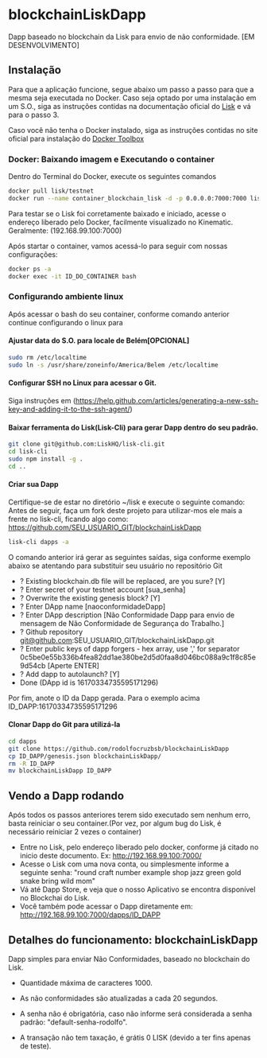 # blockchainLiskDapp
Dapp baseado no blockchain da Lisk para envio de não conformidade. [EM DESENVOLVIMENTO]

## Instalação
Para que a aplicação funcione, segue abaixo um passo a passo para que a mesma seja executada no Docker.
Caso seja optado por uma instalação em um S.O., siga as instruções contidas na documentação oficial do  [Lisk](https://lisk.io/documentation?i=lisk-docs/BinaryInstall) e vá para o passo 3.

Caso você não tenha o Docker instalado, siga as instruções contidas no site oficial para instalação do [Docker Toolbox](https://www.docker.com/products/docker-toolbox)

### Docker: Baixando imagem e Executando o container

Dentro do Terminal do Docker, execute os seguintes comandos

```sh
docker pull lisk/testnet
docker run --name container_blockchain_lisk -d -p 0.0.0.0:7000:7000 lisk/testnet
```

Para testar se o Lisk foi corretamente baixado e iniciado, acesse o endereço liberado pelo Docker, facilmente visualizado no Kinematic. Geralmente: (192.168.99.100:7000)

Após startar o container, vamos acessá-lo para seguir com nossas configurações:

```sh
docker ps -a
docker exec -it ID_DO_CONTAINER bash
```

### Configurando ambiente linux 
Após acessar o bash do seu container, conforme comando anterior continue configurando o linux para

#### Ajustar data do S.O. para locale de Belém[OPCIONAL]

```sh
sudo rm /etc/localtime
sudo ln -s /usr/share/zoneinfo/America/Belem /etc/localtime
```

#### Configurar SSH no Linux para acessar o Git. 
Siga instruções em (https://help.github.com/articles/generating-a-new-ssh-key-and-adding-it-to-the-ssh-agent/)

#### Baixar ferramenta do Lisk(Lisk-Cli) para gerar Dapp dentro do seu padrão.
 
```sh
git clone git@github.com:LiskHQ/lisk-cli.git
cd lisk-cli
sudo npm install -g .
cd ..
```

#### Criar sua Dapp
Certifique-se de estar no diretório ~/lisk e execute o seguinte comando:
Antes de seguir, faça um fork deste projeto para utilizar-mos ele mais a frente no lisk-cli, ficando algo como: https://github.com/SEU_USUARIO_GIT/blockchainLiskDapp
```sh
lisk-cli dapps -a
``` 

O comando anterior irá gerar as seguintes saídas, siga conforme exemplo abaixo se atentando para substituir seu usuário no repositório Git

* ? Existing blockchain.db file will be replaced, are you sure? [Y]
* ? Enter secret of your testnet account [sua_senha]
* ? Overwrite the existing genesis block? [Y]
* ? Enter DApp name [naoconformidadeDapp]
* ? Enter DApp description [Não Conformidade Dapp para envio de mensagem de Não Conformidade de Segurança do Trabalho.]
* ? Github repository git@github.com:SEU_USUARIO_GIT/blockchainLiskDapp.git
* ? Enter public keys of dapp forgers - hex array, use ',' for separator 0c5be0e55b336b4fea82dd1ae380be2d5d0faa8d046bc088a9c1f8c85e9d54cb [Aperte ENTER]
* ? Add dapp to autolaunch? [Y]
* Done (DApp id is 16170334735595171296)

Por fim, anote o ID da Dapp gerada. Para o exemplo acima ID_DAPP:16170334735595171296

#### Clonar Dapp do Git para utilizá-la
```sh
cd dapps
git clone https://github.com/rodolfocruzbsb/blockchainLiskDapp
cp ID_DAPP/genesis.json blockchainLiskDapp/
rm -R ID_DAPP
mv blockchainLiskDapp ID_DAPP
``` 
## Vendo a Dapp rodando
Após todos os passos anteriores terem sido executado sem nenhum erro, basta reiniciar o seu container.(Por vez, por algum bug do Lisk, é necessário reiniciar 2 vezes o container)
* Entre no Lisk, pelo endereço liberado pelo docker, conforme já citado no inicio deste documento. Ex: http://192.168.99.100:7000/
* Acesse o Lisk com uma nova conta, ou simplesmente informe a seguinte senha: "round craft number example shop jazz green gold snake bring wild mom"
* Vá até Dapp Store, e veja que o nosso Aplicativo se encontra disponível no Blockchai do Lisk.
* Você também pode acessar o Dapp diretamente em: http://192.168.99.100:7000/dapps/ID_DAPP



## Detalhes do funcionamento: blockchainLiskDapp

Dapp simples para enviar Não Conformidades, baseado no blockchain do Lisk.

- Quantidade máxima de caracteres 1000.

- As não conformidades são atualizadas a cada 20 segundos.

- A senha não é obrigatória, caso não informe será considerada a senha padrão: "default-senha-rodolfo".

- A transação não tem taxação, é grátis 0 LISK (devido a ter fins apenas de teste).
